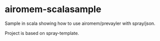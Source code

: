 airomem-scalasample
=======
Sample in scala showing how to use airomem/prevayler with
spray/json.

Project is based on spray-template.


